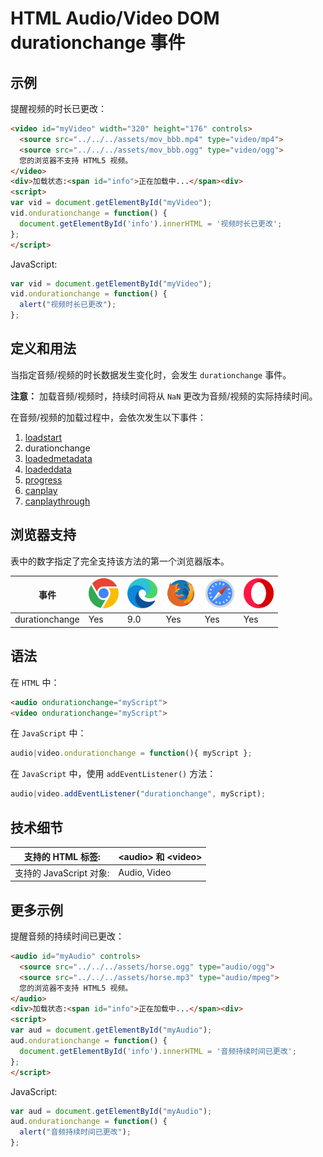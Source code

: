 HTML Audio/Video DOM durationchange 事件
===

## 示例

提醒视频的时长已更改：

```html idoc:preview:iframe
<video id="myVideo" width="320" height="176" controls>
  <source src="../../../assets/mov_bbb.mp4" type="video/mp4">
  <source src="../../../assets/mov_bbb.ogg" type="video/ogg">
  您的浏览器不支持 HTML5 视频。
</video>
<div>加载状态:<span id="info">正在加载中...</span><div>
<script>
var vid = document.getElementById("myVideo");
vid.ondurationchange = function() {
  document.getElementById('info').innerHTML = '视频时长已更改';
};
</script>
```

JavaScript:

```js
var vid = document.getElementById("myVideo");
vid.ondurationchange = function() {
  alert("视频时长已更改");
};
```

## 定义和用法

当指定音频/视频的时长数据发生变化时，会发生 `durationchange` 事件。

**注意：** 加载音频/视频时，持续时间将从 `NaN` 更改为音频/视频的实际持续时间。

在音频/视频的加载过程中，会依次发生以下事件：

1.  [loadstart](./loadstart.md)
2.  durationchange
3.  [loadedmetadata](./loadedmetadata.md)
4.  [loadeddata](./loadeddata.md)
5.  [progress](./progress.md)
6.  [canplay](./canplay.md)
7.  [canplaythrough](./canplaythrough.md)

## 浏览器支持

表中的数字指定了完全支持该方法的第一个浏览器版本。

| 事件 | ![chrome][1] | ![edge][2] | ![firefox][3] | ![safari][4] | ![opera][5] |
| ----- | --- | --- | --- | --- | --- |
| durationchange | Yes | 9.0 | Yes | Yes | Yes |
<!--rehype:style=width: 100%; display: inline-table;-->

## 语法

在 `HTML` 中：

```html
<audio ondurationchange="myScript">
<video ondurationchange="myScript">
```

在 `JavaScript` 中：

```js
audio|video.ondurationchange = function(){ myScript };
```

在 `JavaScript` 中，使用 `addEventListener()` 方法：

```js
audio|video.addEventListener("durationchange", myScript);
```

## 技术细节

| 支持的 HTML 标签: | \<audio> 和 \<video> |
| -------- | -------- |
| 支持的 JavaScript 对象: | Audio, Video          |
<!--rehype:style=width: 100%; display: inline-table;-->

## 更多示例

提醒音频的持续时间已更改：

```html idoc:preview:iframe
<audio id="myAudio" controls>
  <source src="../../../assets/horse.ogg" type="audio/ogg">
  <source src="../../../assets/horse.mp3" type="audio/mpeg">
  您的浏览器不支持 HTML5 视频。
</audio>
<div>加载状态:<span id="info">正在加载中...</span><div>
<script>
var aud = document.getElementById("myAudio");
aud.ondurationchange = function() {
  document.getElementById('info').innerHTML = '音频持续时间已更改';
};
</script>
```

JavaScript:

```js
var aud = document.getElementById("myAudio");
aud.ondurationchange = function() {
  alert("音频持续时间已更改");
};
```

[1]: ../../../assets/chrome.svg
[2]: ../../../assets/edge.svg
[3]: ../../../assets/firefox.svg
[4]: ../../../assets/safari.svg
[5]: ../../../assets/opera.svg
